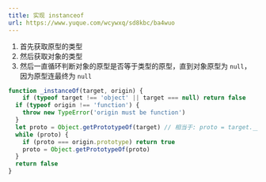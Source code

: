 ```yaml
---
title: 实现 instanceof
url: https://www.yuque.com/wcywxq/sd8kbc/ba4wuo
---
```


1. 首先获取原型的类型
2. 然后获取对象的类型
3. 然后一直循环判断对象的原型是否等于类型的原型，直到对象原型为 `null`，因为原型连最终为 `null`

```javascript
function _instanceOf(target, origin) {
	if (typeof target !== 'object' || target === null) return false
  if (typeof origin !== 'function') {
  	throw new TypeError('origin must be function')
  }
  let proto = Object.getPrototypeOf(target) // 相当于: proto = target.__proto__
  while (proto) {
  	if (proto === origin.prototype) return true
    proto = Object.getPrototypeOf(proto)
  }
  return false
}
```
